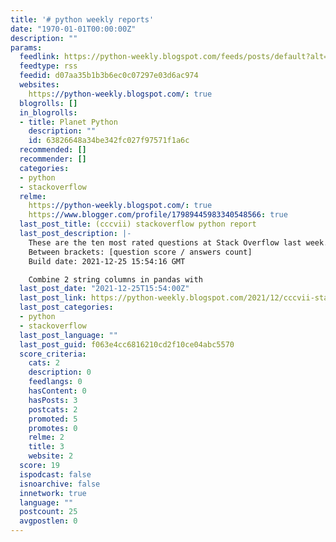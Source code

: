 ```yaml
---
title: '# python weekly reports'
date: "1970-01-01T00:00:00Z"
description: ""
params:
  feedlink: https://python-weekly.blogspot.com/feeds/posts/default?alt=rss
  feedtype: rss
  feedid: d07aa35b1b3b6ec0c07297e03d6ac974
  websites:
    https://python-weekly.blogspot.com/: true
  blogrolls: []
  in_blogrolls:
  - title: Planet Python
    description: ""
    id: 63826648a34be342fc027f97571f1a6c
  recommended: []
  recommender: []
  categories:
  - python
  - stackoverflow
  relme:
    https://python-weekly.blogspot.com/: true
    https://www.blogger.com/profile/17989445983340548566: true
  last_post_title: (cccvii) stackoverflow python report
  last_post_description: |-
    These are the ten most rated questions at Stack Overflow last week.
    Between brackets: [question score / answers count]
    Build date: 2021-12-25 15:54:16 GMT

    Combine 2 string columns in pandas with
  last_post_date: "2021-12-25T15:54:00Z"
  last_post_link: https://python-weekly.blogspot.com/2021/12/cccvii-stackoverflow-python-report.html
  last_post_categories:
  - python
  - stackoverflow
  last_post_language: ""
  last_post_guid: f063e4cc6816210cd2f10ce04abc5570
  score_criteria:
    cats: 2
    description: 0
    feedlangs: 0
    hasContent: 0
    hasPosts: 3
    postcats: 2
    promoted: 5
    promotes: 0
    relme: 2
    title: 3
    website: 2
  score: 19
  ispodcast: false
  isnoarchive: false
  innetwork: true
  language: ""
  postcount: 25
  avgpostlen: 0
---
```

